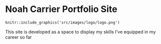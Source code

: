 # Noah Carrier Portfolio Site
```{r, out.width = '20px'}
knitr::include_graphics('src/images/logo/logo.png')
```
This site is developed as a space to display my skills I've equipped in my career so far
